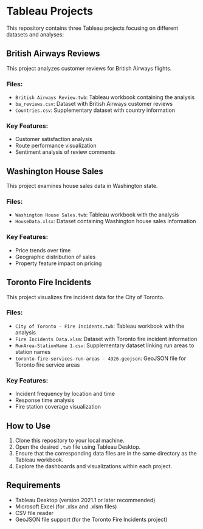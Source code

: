 # Tableau Projects

This repository contains three Tableau projects focusing on different datasets and analyses:

## British Airways Reviews

This project analyzes customer reviews for British Airways flights.

### Files:
- `British Airways Review.twb`: Tableau workbook containing the analysis
- `ba_reviews.csv`: Dataset with British Airways customer reviews
- `Countries.csv`: Supplementary dataset with country information

### Key Features:
- Customer satisfaction analysis
- Route performance visualization
- Sentiment analysis of review comments

## Washington House Sales

This project examines house sales data in Washington state.

### Files:
- `Washington House Sales.twb`: Tableau workbook with the analysis
- `HouseData.xlsx`: Dataset containing Washington house sales information

### Key Features:
- Price trends over time
- Geographic distribution of sales
- Property feature impact on pricing

## Toronto Fire Incidents

This project visualizes fire incident data for the City of Toronto.

### Files:
- `City of Toronto - Fire Incidents.twb`: Tableau workbook with the analysis
- `Fire Incidents Data.xlsm`: Dataset with Toronto fire incident information
- `RunArea-StationName 1.csv`: Supplementary dataset linking run areas to station names
- `toronto-fire-services-run-areas - 4326.geojson`: GeoJSON file for Toronto fire service areas

### Key Features:
- Incident frequency by location and time
- Response time analysis
- Fire station coverage visualization

## How to Use

1. Clone this repository to your local machine.
2. Open the desired `.twb` file using Tableau Desktop.
3. Ensure that the corresponding data files are in the same directory as the Tableau workbook.
4. Explore the dashboards and visualizations within each project.

## Requirements

- Tableau Desktop (version 2021.1 or later recommended)
- Microsoft Excel (for .xlsx and .xlsm files)
- CSV file reader
- GeoJSON file support (for the Toronto Fire Incidents project)
